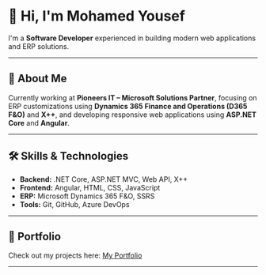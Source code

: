 # 👋 Hi, I'm Mohamed Yousef

I'm a **Software Developer** experienced in building modern web applications and ERP solutions.

---

## 📌 About Me

Currently working at **Pioneers IT – Microsoft Solutions Partner**, focusing on ERP customizations using **Dynamics 365 Finance and Operations (D365 F&O)** and **X++**, and developing responsive web applications using **ASP.NET Core** and **Angular**.

---

## 🛠️ Skills & Technologies

- **Backend:** .NET Core, ASP.NET MVC, Web API, X++
- **Frontend:** Angular, HTML, CSS, JavaScript
- **ERP:** Microsoft Dynamics 365 F&O, SSRS
- **Tools:** Git, GitHub, Azure DevOps

---

## 🔗 Portfolio

Check out my projects here: [My Portfolio](https://mohamedyousefportfolio.netlify.app/)

---
